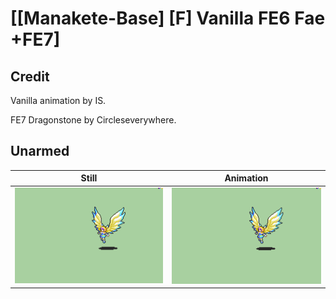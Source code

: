 # [\[Manakete-Base\] \[F\] Vanilla FE6 Fae +FE7]

## Credit

Vanilla animation by IS.

FE7 Dragonstone by Circleseverywhere.

## Unarmed

| Still | Animation |
| :---: | :-------: |
| ![Unarmed still](./Unarmed_000.png) | ![Unarmed animation](./Unarmed.gif) |
